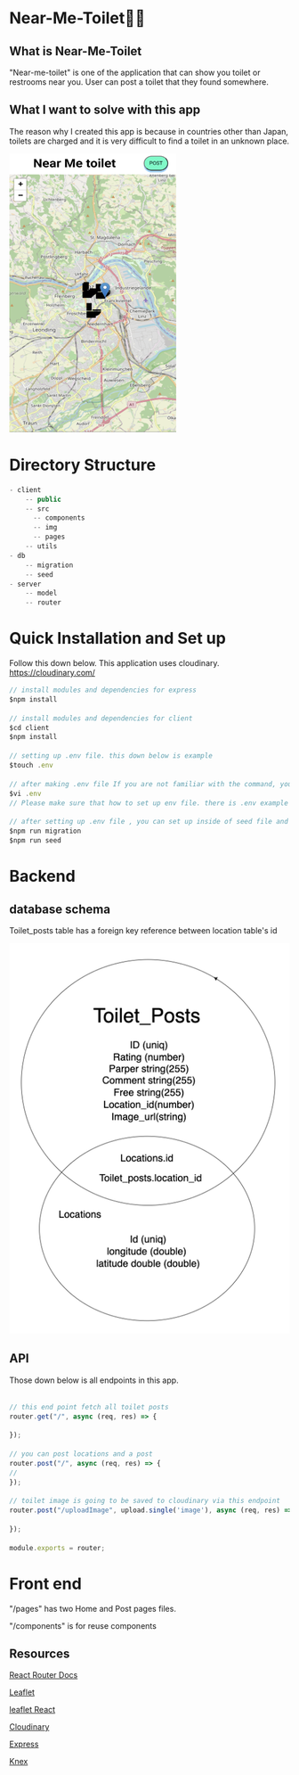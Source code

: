 # Near-Me-Toilet🚽🚻
## What is Near-Me-Toilet
"Near-me-toilet" is one of the application that can show you toilet or restrooms near you. User can post a toilet that they found somewhere.

## What I want to solve with this app
The reason why I created this app is because in countries other than Japan, toilets are charged and it is very difficult to find a toilet in an unknown place.

<img src="img/near_me_toilet.png" width="300px" height="500px">


# Directory Structure
```js
- client 
    -- public
    -- src 
      -- components
      -- img
      -- pages
    -- utils
- db
    -- migration
    -- seed
- server
    -- model
    -- router
```

# Quick Installation and Set up
Follow this down below. This application uses cloudinary.
https://cloudinary.com/
```js
// install modules and dependencies for express 
$npm install 

// install modules and dependencies for client 
$cd client
$npm install

// setting up .env file. this down below is example
$touch .env

// after making .env file If you are not familiar with the command, you can make and edit .env file instead of using commands.
$vi .env 
// Please make sure that how to set up env file. there is .env example

// after setting up .env file , you can set up inside of seed file and run migration and seed files
$npm run migration
$npm run seed

```

# Backend

## database schema 
Toilet_posts table has a foreign key reference between location table's id

![Application](img/db_schima.png)

## API
Those down below is all endpoints in this app.
```js

// this end point fetch all toilet posts
router.get("/", async (req, res) => {

});

// you can post locations and a post
router.post("/", async (req, res) => {
// 
});

// toilet image is going to be saved to cloudinary via this endpoint
router.post("/uploadImage", upload.single('image'), async (req, res) => {
  
});

module.exports = router;

```

# Front end
"/pages" has two Home and Post pages files. 

"/components" is for reuse components

## Resources
[React Router Docs](https://reactrouter.com/en/main)

[Leaflet](https://leafletjs.com/)

[leaflet React](https://react-leaflet.js.org/)

[Cloudinary](https://cloudinary.com/)

[Express](https://expressjs.com/)

[Knex](https://knexjs.org/)